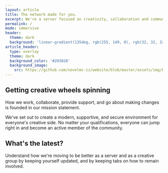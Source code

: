 ```yaml
---
layout: article
title: The network made for you.
excerpt: We're a server focused on creativity, collaboration and community.
permalink: /
mode: immersive
header:
  theme: dark
  background: 'linear-gradient(135deg, rgb(255, 149, 0), rgb(32, 32, 32))'
article_header:
  type: overlay
  theme: dark
  background_color: '#203028'
  background_image:
    src: https://github.com/novelmc-zz/website/blob/master/assets/img/hero/4R2kvopvIy.png?raw=true
---
```


## Getting creative wheels spinning
How we work, collaborate, provide support, and go about making changes is founded in our mission statement.

We've set out to create a modern, supportive, and secure environment for everyone's creative side. No matter your qualifications, everyone can jump right in and become an active member of the community.

## What's the latest?
Understand how we're moving to be better as a server and as a creative group by keeping yourself updated, and by keeping tabs on how to remain involved.
